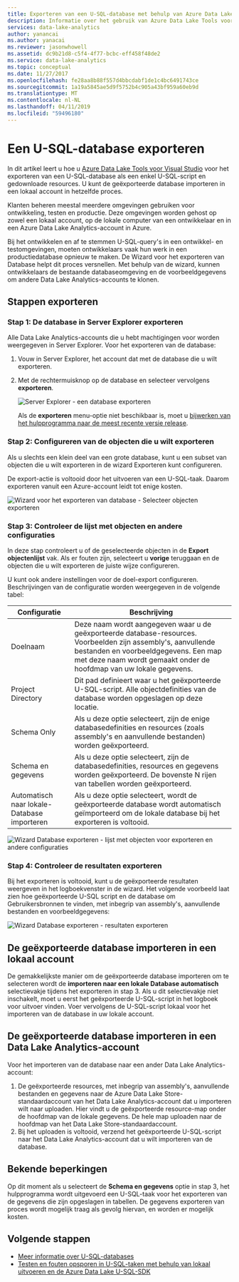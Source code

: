 ```yaml
---
title: Exporteren van een U-SQL-database met behulp van Azure Data Lake Tools voor Visual Studio
description: Informatie over het gebruik van Azure Data Lake Tools voor Visual Studio een U-SQL-database exporteert en importeert u het automatisch naar een lokaal account.
services: data-lake-analytics
author: yanancai
ms.author: yanacai
ms.reviewer: jasonwhowell
ms.assetid: dc9b21d8-c5f4-4f77-bcbc-eff458f48de2
ms.service: data-lake-analytics
ms.topic: conceptual
ms.date: 11/27/2017
ms.openlocfilehash: fe28aa8b88f557d4bbcdabf1de1c4bc6491743ce
ms.sourcegitcommit: 1a19a5845ae5d9f5752b4c905a43bf959a60eb9d
ms.translationtype: MT
ms.contentlocale: nl-NL
ms.lasthandoff: 04/11/2019
ms.locfileid: "59496180"
---
```

# <a name="export-a-u-sql-database"></a>Een U-SQL-database exporteren

In dit artikel leert u hoe u [Azure Data Lake Tools voor Visual Studio](https://aka.ms/adltoolsvs) voor het exporteren van een U-SQL-database als een enkel U-SQL-script en gedownloade resources. U kunt de geëxporteerde database importeren in een lokaal account in hetzelfde proces.

Klanten beheren meestal meerdere omgevingen gebruiken voor ontwikkeling, testen en productie. Deze omgevingen worden gehost op zowel een lokaal account, op de lokale computer van een ontwikkelaar en in een Azure Data Lake Analytics-account in Azure. 

Bij het ontwikkelen en af te stemmen U-SQL-query's in een ontwikkel- en testomgevingen, moeten ontwikkelaars vaak hun werk in een productiedatabase opnieuw te maken. De Wizard voor het exporteren van Database helpt dit proces versnellen. Met behulp van de wizard, kunnen ontwikkelaars de bestaande databaseomgeving en de voorbeeldgegevens om andere Data Lake Analytics-accounts te klonen.

## <a name="export-steps"></a>Stappen exporteren

### <a name="step-1-export-the-database-in-server-explorer"></a>Stap 1: De database in Server Explorer exporteren

Alle Data Lake Analytics-accounts die u hebt machtigingen voor worden weergegeven in Server Explorer. Voor het exporteren van de database:

1. Vouw in Server Explorer, het account dat met de database die u wilt exporteren.
2. Met de rechtermuisknop op de database en selecteer vervolgens **exporteren**. 
   
    ![Server Explorer - een database exporteren](./media/data-lake-analytics-data-lake-tools-export-database/export-database.png)

     Als de **exporteren** menu-optie niet beschikbaar is, moet u [bijwerken van het hulpprogramma naar de meest recente versie release](https://aka.ms/adltoolsvs).

### <a name="step-2-configure-the-objects-that-you-want-to-export"></a>Stap 2: Configureren van de objecten die u wilt exporteren

Als u slechts een klein deel van een grote database, kunt u een subset van objecten die u wilt exporteren in de wizard Exporteren kunt configureren. 

De export-actie is voltooid door het uitvoeren van een U-SQL-taak. Daarom exporteren vanuit een Azure-account leidt tot enige kosten.

![Wizard voor het exporteren van database - Selecteer objecten exporteren](./media/data-lake-analytics-data-lake-tools-export-database/export-database-wizard.png)

### <a name="step-3-check-the-objects-list-and-other-configurations"></a>Stap 3: Controleer de lijst met objecten en andere configuraties

In deze stap controleert u of de geselecteerde objecten in de **Export objectenlijst** vak. Als er fouten zijn, selecteert u **vorige** teruggaan en de objecten die u wilt exporteren de juiste wijze configureren.

U kunt ook andere instellingen voor de doel-export configureren. Beschrijvingen van de configuratie worden weergegeven in de volgende tabel:

|Configuratie|Beschrijving|
|-------------|-----------|
|Doelnaam|Deze naam wordt aangegeven waar u de geëxporteerde database-resources. Voorbeelden zijn assembly's, aanvullende bestanden en voorbeeldgegevens. Een map met deze naam wordt gemaakt onder de hoofdmap van uw lokale gegevens.|
|Project Directory|Dit pad definieert waar u het geëxporteerde U-SQL-script. Alle objectdefinities van de database worden opgeslagen op deze locatie.|
|Schema Only|Als u deze optie selecteert, zijn de enige databasedefinities en resources (zoals assembly's en aanvullende bestanden) worden geëxporteerd.|
|Schema en gegevens|Als u deze optie selecteert, zijn de databasedefinities, resources en gegevens worden geëxporteerd. De bovenste N rijen van tabellen worden geëxporteerd.|
|Automatisch naar lokale-Database importeren|Als u deze optie selecteert, wordt de geëxporteerde database wordt automatisch geïmporteerd om de lokale database bij het exporteren is voltooid.|

![Wizard Database exporteren - lijst met objecten voor exporteren en andere configuraties](./media/data-lake-analytics-data-lake-tools-export-database/export-database-wizard-configuration.png)

### <a name="step-4-check-the-export-results"></a>Stap 4: Controleer de resultaten exporteren

Bij het exporteren is voltooid, kunt u de geëxporteerde resultaten weergeven in het logboekvenster in de wizard. Het volgende voorbeeld laat zien hoe geëxporteerde U-SQL script en de database om Gebruikersbronnen te vinden, met inbegrip van assembly's, aanvullende bestanden en voorbeeldgegevens:

![Wizard Database exporteren - resultaten exporteren](./media/data-lake-analytics-data-lake-tools-export-database/export-database-wizard-completed.png)

## <a name="import-the-exported-database-to-a-local-account"></a>De geëxporteerde database importeren in een lokaal account

De gemakkelijkste manier om de geëxporteerde database importeren om te selecteren wordt de **importeren naar een lokale Database automatisch** selectievakje tijdens het exporteren in stap 3. Als u dit selectievakje niet inschakelt, moet u eerst het geëxporteerde U-SQL-script in het logboek voor uitvoer vinden. Voer vervolgens de U-SQL-script lokaal voor het importeren van de database in uw lokale account.

## <a name="import-the-exported-database-to-a-data-lake-analytics-account"></a>De geëxporteerde database importeren in een Data Lake Analytics-account

Voor het importeren van de database naar een ander Data Lake Analytics-account:

1. De geëxporteerde resources, met inbegrip van assembly's, aanvullende bestanden en gegevens naar de Azure Data Lake Store-standaardaccount van het Data Lake Analytics-account dat u importeren wilt naar uploaden. Hier vindt u de geëxporteerde resource-map onder de hoofdmap van de lokale gegevens. De hele map uploaden naar de hoofdmap van het Data Lake Store-standaardaccount.
2. Bij het uploaden is voltooid, verzend het geëxporteerde U-SQL-script naar het Data Lake Analytics-account dat u wilt importeren van de database.

## <a name="known-limitations"></a>Bekende beperkingen

Op dit moment als u selecteert de **Schema en gegevens** optie in stap 3, het hulpprogramma wordt uitgevoerd een U-SQL-taak voor het exporteren van de gegevens die zijn opgeslagen in tabellen. De gegevens exporteren van proces wordt mogelijk traag als gevolg hiervan, en worden er mogelijk kosten. 

## <a name="next-steps"></a>Volgende stappen

* [Meer informatie over U-SQL-databases](/u-sql/data-definition-language-ddl-statements) 
* [Testen en fouten opsporen in U-SQL-taken met behulp van lokaal uitvoeren en de Azure Data Lake U-SQL-SDK](data-lake-analytics-data-lake-tools-local-run.md)


